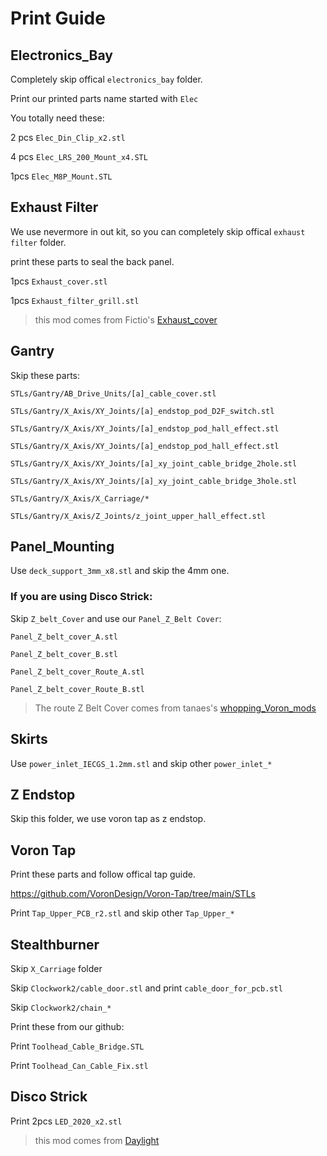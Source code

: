 # Print Guide

## Electronics_Bay

Completely skip offical `electronics_bay` folder.

Print our printed parts name started with `Elec`

You totally need these:

2 pcs `Elec_Din_Clip_x2.stl`

4 pcs `Elec_LRS_200_Mount_x4.STL`

1pcs `Elec_M8P_Mount.STL`

## Exhaust Filter

We use nevermore in out kit, so you can completely skip offical `exhaust filter` folder.

print these parts to seal the back panel.

1pcs `Exhaust_cover.stl`

1pcs `Exhaust_filter_grill.stl`

> this mod comes from Fictio's [Exhaust_cover](Fiction/https://github.com/VoronDesign/VoronUsers/tree/master/printer_mods/Fiction/Exhaust_cover)

## Gantry

Skip these parts:

`STLs/Gantry/AB_Drive_Units/[a]_cable_cover.stl`

`STLs/Gantry/X_Axis/XY_Joints/[a]_endstop_pod_D2F_switch.stl`

`STLs/Gantry/X_Axis/XY_Joints/[a]_endstop_pod_hall_effect.stl`

`STLs/Gantry/X_Axis/XY_Joints/[a]_endstop_pod_hall_effect.stl`

`STLs/Gantry/X_Axis/XY_Joints/[a]_xy_joint_cable_bridge_2hole.stl`

`STLs/Gantry/X_Axis/XY_Joints/[a]_xy_joint_cable_bridge_3hole.stl`

`STLs/Gantry/X_Axis/X_Carriage/*`

`STLs/Gantry/X_Axis/Z_Joints/z_joint_upper_hall_effect.stl`

## Panel_Mounting

Use `deck_support_3mm_x8.stl` and skip the 4mm one.

### If you are using Disco Strick:

Skip `Z_belt_Cover` and use our `Panel_Z_Belt Cover`:

`Panel_Z_belt_cover_A.stl`

`Panel_Z_belt_cover_B.stl`

`Panel_Z_belt_cover_Route_A.stl`

`Panel_Z_belt_cover_Route_B.stl`

> The route Z Belt Cover comes from tanaes's [whopping_Voron_mods](https://github.com/tanaes/whopping_Voron_mods/tree/main/Z_belt_cable_cover/STL)

## Skirts

Use `power_inlet_IECGS_1.2mm.stl` and skip other `power_inlet_*`

## Z Endstop

Skip this folder, we use voron tap as z endstop. 



## Voron Tap

Print these parts and follow offical tap guide.

https://github.com/VoronDesign/Voron-Tap/tree/main/STLs

Print `Tap_Upper_PCB_r2.stl` and skip other `Tap_Upper_*`





## Stealthburner

Skip `X_Carriage` folder

Skip `Clockwork2/cable_door.stl` and print `cable_door_for_pcb.stl`

Skip `Clockwork2/chain_*`

Print these from our github:

Print `Toolhead_Cable_Bridge.STL`

Print `Toolhead_Can_Cable_Fix.stl`



## Disco Strick 

Print 2pcs `LED_2020_x2.stl`

> this mod comes from [Daylight](https://github.com/VoronDesign/Voron-Hardware/tree/master/Daylight/Disco_on_a_stick_XXL)